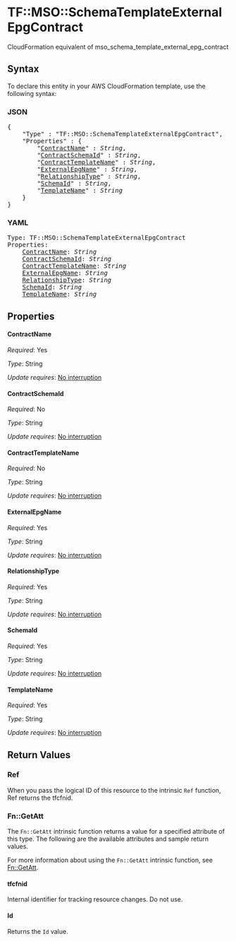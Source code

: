 # TF::MSO::SchemaTemplateExternalEpgContract

CloudFormation equivalent of mso_schema_template_external_epg_contract

## Syntax

To declare this entity in your AWS CloudFormation template, use the following syntax:

### JSON

<pre>
{
    "Type" : "TF::MSO::SchemaTemplateExternalEpgContract",
    "Properties" : {
        "<a href="#contractname" title="ContractName">ContractName</a>" : <i>String</i>,
        "<a href="#contractschemaid" title="ContractSchemaId">ContractSchemaId</a>" : <i>String</i>,
        "<a href="#contracttemplatename" title="ContractTemplateName">ContractTemplateName</a>" : <i>String</i>,
        "<a href="#externalepgname" title="ExternalEpgName">ExternalEpgName</a>" : <i>String</i>,
        "<a href="#relationshiptype" title="RelationshipType">RelationshipType</a>" : <i>String</i>,
        "<a href="#schemaid" title="SchemaId">SchemaId</a>" : <i>String</i>,
        "<a href="#templatename" title="TemplateName">TemplateName</a>" : <i>String</i>
    }
}
</pre>

### YAML

<pre>
Type: TF::MSO::SchemaTemplateExternalEpgContract
Properties:
    <a href="#contractname" title="ContractName">ContractName</a>: <i>String</i>
    <a href="#contractschemaid" title="ContractSchemaId">ContractSchemaId</a>: <i>String</i>
    <a href="#contracttemplatename" title="ContractTemplateName">ContractTemplateName</a>: <i>String</i>
    <a href="#externalepgname" title="ExternalEpgName">ExternalEpgName</a>: <i>String</i>
    <a href="#relationshiptype" title="RelationshipType">RelationshipType</a>: <i>String</i>
    <a href="#schemaid" title="SchemaId">SchemaId</a>: <i>String</i>
    <a href="#templatename" title="TemplateName">TemplateName</a>: <i>String</i>
</pre>

## Properties

#### ContractName

_Required_: Yes

_Type_: String

_Update requires_: [No interruption](https://docs.aws.amazon.com/AWSCloudFormation/latest/UserGuide/using-cfn-updating-stacks-update-behaviors.html#update-no-interrupt)

#### ContractSchemaId

_Required_: No

_Type_: String

_Update requires_: [No interruption](https://docs.aws.amazon.com/AWSCloudFormation/latest/UserGuide/using-cfn-updating-stacks-update-behaviors.html#update-no-interrupt)

#### ContractTemplateName

_Required_: No

_Type_: String

_Update requires_: [No interruption](https://docs.aws.amazon.com/AWSCloudFormation/latest/UserGuide/using-cfn-updating-stacks-update-behaviors.html#update-no-interrupt)

#### ExternalEpgName

_Required_: Yes

_Type_: String

_Update requires_: [No interruption](https://docs.aws.amazon.com/AWSCloudFormation/latest/UserGuide/using-cfn-updating-stacks-update-behaviors.html#update-no-interrupt)

#### RelationshipType

_Required_: Yes

_Type_: String

_Update requires_: [No interruption](https://docs.aws.amazon.com/AWSCloudFormation/latest/UserGuide/using-cfn-updating-stacks-update-behaviors.html#update-no-interrupt)

#### SchemaId

_Required_: Yes

_Type_: String

_Update requires_: [No interruption](https://docs.aws.amazon.com/AWSCloudFormation/latest/UserGuide/using-cfn-updating-stacks-update-behaviors.html#update-no-interrupt)

#### TemplateName

_Required_: Yes

_Type_: String

_Update requires_: [No interruption](https://docs.aws.amazon.com/AWSCloudFormation/latest/UserGuide/using-cfn-updating-stacks-update-behaviors.html#update-no-interrupt)

## Return Values

### Ref

When you pass the logical ID of this resource to the intrinsic `Ref` function, Ref returns the tfcfnid.

### Fn::GetAtt

The `Fn::GetAtt` intrinsic function returns a value for a specified attribute of this type. The following are the available attributes and sample return values.

For more information about using the `Fn::GetAtt` intrinsic function, see [Fn::GetAtt](https://docs.aws.amazon.com/AWSCloudFormation/latest/UserGuide/intrinsic-function-reference-getatt.html).

#### tfcfnid

Internal identifier for tracking resource changes. Do not use.

#### Id

Returns the <code>Id</code> value.

